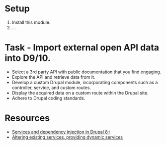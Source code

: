 # Setup

1. Install this module.
2. ...

# Task - Import external open API data into D9/10.

- Select a 3rd party API with public documentation that you find engaging.
- Explore the API and retrieve data from it.
- Develop a custom Drupal module, incorporating components such as a
controller, service, and custom routes.
- Display the acquired data on a custom route within the Drupal site.
- Adhere to Drupal coding standards.

# Resources

- [Services and dependency injection in Drupal 8+](https://www.drupal.org/docs/drupal-apis/services-and-dependency-injection/services-and-dependency-injection-in-drupal-8)
- [Altering existing services, providing dynamic services](https://www.drupal.org/docs/drupal-apis/services-and-dependency-injection/altering-existing-services-providing-dynamic-services)

